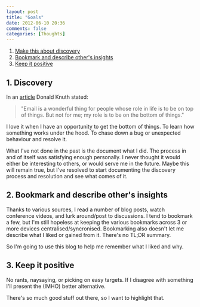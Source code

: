 ```yaml
---
layout: post
title: "Goals"
date: 2012-06-10 20:36
comments: false
categories: [Thoughts]
---
```


1. [Make this about discovery](#discovery)
2. [Bookmark and describe other's insights](#bookmark)
3. [Keep it positive](#positive)

<a id="discovery"></a>
## 1. Discovery ##

In an [article](http://www-cs-faculty.stanford.edu/~knuth/email.html) Donald Knuth stated:

> "Email is a wonderful thing for people whose role in life is to be on top of things. But not for me; my role is to be on the bottom of things."

I love it when I have an opportunity to get the bottom of things. To learn how something works under the hood. To chase down a bug or unexpected behaviour and resolve it.

What I've not done in the past is the document what I did. The process in and of itself was satisfying enough personally. I never thought it would either be interesting to others, or would serve me in the future. Maybe this will remain true, but I've resolved to start documenting the discovery process and resolution and see what comes of it.

<a id="bookmark"></a>
## 2. Bookmark and describe other's insights ##

Thanks to various sources, I read a number of blog posts, watch conference videos, and lurk around/post to discussions. I tend to bookmark a few, but I'm still hopeless at keeping the various bookmarks across 3 or more devices centralised/syncronised. Bookmarking also doesn't let me describe what I liked or gained from it. There's no TL;DR summary.

So I'm going to use this blog to help me remember what I liked and why.

<a id="positive"></a>
## 3. Keep it positive ##

No rants, naysaying, or picking on easy targets. If I disagree with something I'll present the (IMHO) better alternative.

There's so much good stuff out there, so I want to highlight that.
